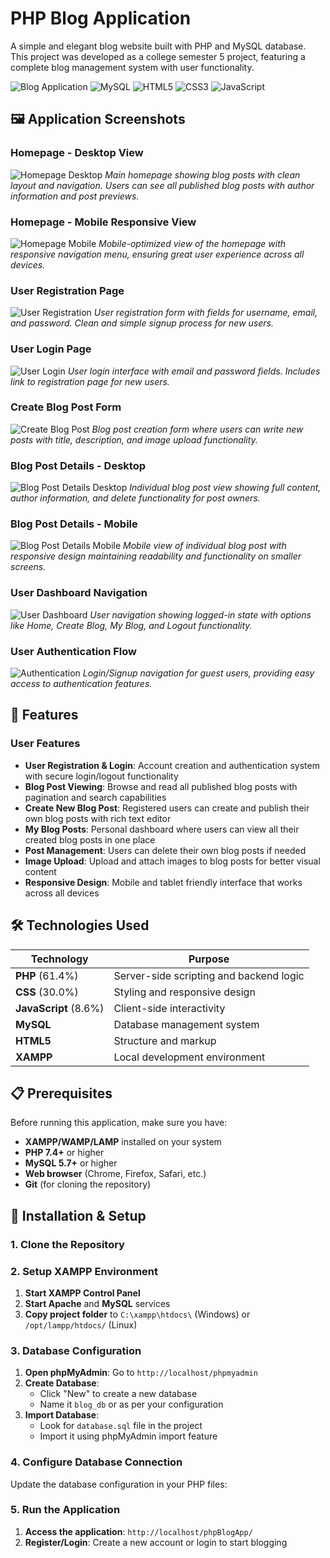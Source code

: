 # PHP Blog Application

A simple and elegant blog website built with PHP and MySQL database. This project was developed as a college semester 5 project, featuring a complete blog management system with user functionality.

![Blog Application](https://img.shields.io/badge/PHP-777BB4?style=for-the-badge&logo=php&logoColor=white)
![MySQL](https://img.shields.io/badge/MySQL-4479A1?style=for-the-badge&logo=mysql&logoColor=white)
![HTML5](https://img.shields.io/badge/HTML5-E34F26?style=for-the-badge&logo=html5&logoColor=white)
![CSS3](https://img.shields.io/badge/CSS3-1572B6?style=for-the-badge&logo=css3&logoColor=white)
![JavaScript](https://img.shields.io/badge/JavaScript-F7DF1E?style=for-the-badge&logo=javascript&logoColor=black)

## 🖼️ Application Screenshots

### Homepage - Desktop View
![Homepage Desktop](https://github.com/hardipsolanki22/phpBlogApp/blob/96fcd2a08cb3372a0cee6845c7384f15e3c08f67/screenshots/Screenshot%20(560).png)
*Main homepage showing blog posts with clean layout and navigation. Users can see all published blog posts with author information and post previews.*

### Homepage - Mobile Responsive View  
![Homepage Mobile](https://github.com/hardipsolanki22/phpBlogApp/blob/96fcd2a08cb3372a0cee6845c7384f15e3c08f67/screenshots/Screenshot%20(564).png)
*Mobile-optimized view of the homepage with responsive navigation menu, ensuring great user experience across all devices.*

### User Registration Page
![User Registration](https://github.com/hardipsolanki22/phpBlogApp/blob/96fcd2a08cb3372a0cee6845c7384f15e3c08f67/screenshots/Screenshot%20(558).png)
*User registration form with fields for username, email, and password. Clean and simple signup process for new users.*

### User Login Page
![User Login](https://github.com/hardipsolanki22/phpBlogApp/blob/96fcd2a08cb3372a0cee6845c7384f15e3c08f67/screenshots/Screenshot%20(557).png)
*User login interface with email and password fields. Includes link to registration page for new users.*

### Create Blog Post Form
![Create Blog Post](https://github.com/hardipsolanki22/phpBlogApp/blob/96fcd2a08cb3372a0cee6845c7384f15e3c08f67/screenshots/Screenshot%20(559).png)
*Blog post creation form where users can write new posts with title, description, and image upload functionality.*

### Blog Post Details - Desktop
![Blog Post Details Desktop](https://github.com/hardipsolanki22/phpBlogApp/blob/96fcd2a08cb3372a0cee6845c7384f15e3c08f67/screenshots/Screenshot%20(562).png)
*Individual blog post view showing full content, author information, and delete functionality for post owners.*

### Blog Post Details - Mobile
![Blog Post Details Mobile](https://github.com/hardipsolanki22/phpBlogApp/blob/96fcd2a08cb3372a0cee6845c7384f15e3c08f67/screenshots/Screenshot%20(563).png)
*Mobile view of individual blog post with responsive design maintaining readability and functionality on smaller screens.*

### User Dashboard Navigation
![User Dashboard](https://github.com/hardipsolanki22/phpBlogApp/blob/96fcd2a08cb3372a0cee6845c7384f15e3c08f67/screenshots/Screenshot%20(561).png)
*User navigation showing logged-in state with options like Home, Create Blog, My Blog, and Logout functionality.*

### User Authentication Flow
![Authentication](https://github.com/hardipsolanki22/phpBlogApp/blob/96fcd2a08cb3372a0cee6845c7384f15e3c08f67/screenshots/Screenshot%20(558).png)
*Login/Signup navigation for guest users, providing easy access to authentication features.*

## 🚀 Features

### User Features
- **User Registration & Login**: Account creation and authentication system with secure login/logout functionality
- **Blog Post Viewing**: Browse and read all published blog posts with pagination and search capabilities
- **Create New Blog Post**: Registered users can create and publish their own blog posts with rich text editor
- **My Blog Posts**: Personal dashboard where users can view all their created blog posts in one place
- **Post Management**: Users can delete their own blog posts if needed
- **Image Upload**: Upload and attach images to blog posts for better visual content
- **Responsive Design**: Mobile and tablet friendly interface that works across all devices

## 🛠️ Technologies Used

| Technology | Purpose |
|------------|---------|
| **PHP** (61.4%) | Server-side scripting and backend logic |
| **CSS** (30.0%) | Styling and responsive design |
| **JavaScript** (8.6%) | Client-side interactivity |
| **MySQL** | Database management system |
| **HTML5** | Structure and markup |
| **XAMPP** | Local development environment |

## 📋 Prerequisites

Before running this application, make sure you have:

- **XAMPP/WAMP/LAMP** installed on your system
- **PHP 7.4+** or higher
- **MySQL 5.7+** or higher
- **Web browser** (Chrome, Firefox, Safari, etc.)
- **Git** (for cloning the repository)

## 🔧 Installation & Setup

### 1. Clone the Repository

### 2. Setup XAMPP Environment

1. **Start XAMPP Control Panel**
2. **Start Apache** and **MySQL** services
3. **Copy project folder** to `C:\xampp\htdocs\` (Windows) or `/opt/lampp/htdocs/` (Linux)

### 3. Database Configuration

1. **Open phpMyAdmin**: Go to `http://localhost/phpmyadmin`
2. **Create Database**:
   - Click "New" to create a new database
   - Name it `blog_db` or as per your configuration
3. **Import Database**:
   - Look for `database.sql` file in the project
   - Import it using phpMyAdmin import feature

### 4. Configure Database Connection

Update the database configuration in your PHP files:

### 5. Run the Application

1. **Access the application**: `http://localhost/phpBlogApp/`
2. **Register/Login**: Create a new account or login to start blogging
